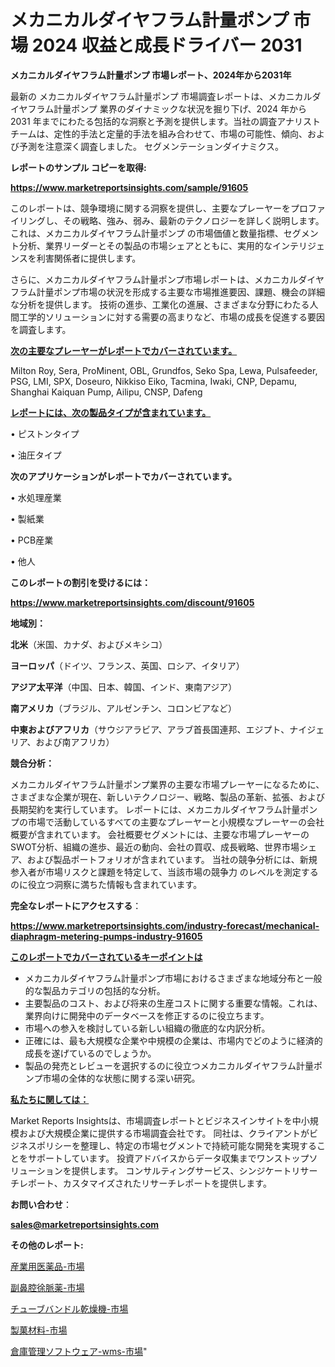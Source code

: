 # メカニカルダイヤフラム計量ポンプ 市場 2024 収益と成長ドライバー 2031

<strong>メカニカルダイヤフラム計量ポンプ 市場レポート、2024年から2031年</strong>

最新の メカニカルダイヤフラム計量ポンプ 市場調査レポートは、メカニカルダイヤフラム計量ポンプ 業界のダイナミックな状況を掘り下げ、2024 年から 2031 年までにわたる包括的な洞察と予測を提供します。当社の調査アナリスト チームは、定性的手法と定量的手法を組み合わせて、市場の可能性、傾向、および予測を注意深く調査しました。 セグメンテーションダイナミクス。



<strong>レポートのサンプル コピーを取得:</strong> <a href=https://www.marketreportsinsights.com/sample/91605>

<strong><u>https://www.marketreportsinsights.com/sample/91605</u></strong></a>

このレポートは、競争環境に関する洞察を提供し、主要なプレーヤーをプロファイリングし、その戦略、強み、弱み、最新のテクノロジーを詳しく説明します。 これは、メカニカルダイヤフラム計量ポンプ の市場価値と数量指標、セグメント分析、業界リーダーとその製品の市場シェアとともに、実用的なインテリジェンスを利害関係者に提供します。

さらに、メカニカルダイヤフラム計量ポンプ市場レポートは、メカニカルダイヤフラム計量ポンプ市場の状況を形成する主要な市場推進要因、課題、機会の詳細な分析を提供します。 技術の進歩、工業化の進展、さまざまな分野にわたる人間工学的ソリューションに対する需要の高まりなど、市場の成長を促進する要因を調査します。



<strong><u>次の主要なプレーヤーがレポートでカバーされています。</u></strong>

Milton Roy, Sera, ProMinent, OBL, Grundfos, Seko Spa, Lewa, Pulsafeeder, PSG, LMI, SPX, Doseuro, Nikkiso Eiko, Tacmina, Iwaki, CNP, Depamu, Shanghai Kaiquan Pump, Ailipu, CNSP, Dafeng



<strong><u><b>レポートには、次の製品タイプが含まれています。</b></u></strong>

• ピストンタイプ

• 油圧タイプ



<strong><b>次のアプリケーションがレポートでカバーされています。</b></strong>

• 水処理産業

• 製紙業

• PCB産業

• 他人



<strong><b>このレポートの割引を受けるには：</b></strong><a href=https://www.marketreportsinsights.com/discount/91605>

<strong><u>https://www.marketreportsinsights.com/discount/91605</u></strong></a>



<strong>地域別：</strong>



<strong>北米</strong>（米国、カナダ、およびメキシコ）



<strong>ヨーロッパ</strong>（ドイツ、フランス、英国、ロシア、イタリア）



<strong>アジア太平洋</strong>（中国、日本、韓国、インド、東南アジア）



<strong>南アメリカ</strong>（ブラジル、アルゼンチン、コロンビアなど）



<strong>中東およびアフリカ</strong>（サウジアラビア、アラブ首長国連邦、エジプト、ナイジェリア、および南アフリカ）



<strong>競合分析：</strong>

メカニカルダイヤフラム計量ポンプ業界の主要な市場プレーヤーになるために、さまざまな企業が現在、新しいテクノロジー、戦略、製品の革新、拡張、および長期契約を実行しています。 レポートには、メカニカルダイヤフラム計量ポンプの市場で活動しているすべての主要なプレーヤーと小規模なプレーヤーの会社概要が含まれています。 会社概要セグメントには、主要な市場プレーヤーのSWOT分析、組織の進歩、最近の動向、会社の買収、成長戦略、世界市場シェア、および製品ポートフォリオが含まれています。 当社の競争分析には、新規参入者が市場リスクと課題を特定して、当該市場の競争力 のレベルを測定するのに役立つ洞察に満ちた情報も含まれています。



<strong>完全なレポートにアクセスする</strong>：

<a href=https://www.marketreportsinsights.com/industry-forecast/mechanical-diaphragm-metering-pumps-industry-91605>

<strong><u>https://www.marketreportsinsights.com/industry-forecast/mechanical-diaphragm-metering-pumps-industry-91605</u></strong></a>



<strong><u><b>このレポートでカバーされているキーポイントは</b></u></strong>
<ul>
  <li>メカニカルダイヤフラム計量ポンプ市場におけるさまざまな地域分布と一般的な製品カテゴリの包括的な分析。</li>
  <li>主要製品のコスト、および将来の生産コストに関する重要な情報。これは、業界向けに開発中のデータベースを修正するのに役立ちます。</li>
  <li>市場への参入を検討している新しい組織の徹底的な内訳分析。</li>
  <li>正確には、最も大規模な企業や中規模の企業は、市場内でどのように経済的成長を遂げているのでしょうか。</li>
  <li>製品の発売とレビューを選択するのに役立つメカニカルダイヤフラム計量ポンプ市場の全体的な状態に関する深い研究。</li>
</ul>


<strong><u><b>私たちに関しては：</b></u></strong>

Market Reports Insightsは、市場調査レポートとビジネスインサイトを中小規模および大規模企業に提供する市場調査会社です。 同社は、クライアントがビジネスポリシーを整理し、特定の市場セグメントで持続可能な開発を実現することをサポートしています。 投資アドバイスからデータ収集までワンストップソリューションを提供します。 コンサルティングサービス、シンジケートリサーチレポート、カスタマイズされたリサーチレポートを提供します。



<strong><b>お問い合わせ</b></strong>：

<a href=mailto:sales@marketreportsinsights.com>

<strong><u>sales@marketreportsinsights.com</u></strong></a>



<strong>その他のレポート:</strong>

<a href=https://www.linkedin.com/pulse/産業用医薬品-市場-2023-総利益と主要ベンダー-2030-pr-news-hub-qxtcf/>産業用医薬品-市場</a>

<a href=https://www.linkedin.com/pulse/副鼻腔徐脈薬-市場-2023-総利益と主要ベンダー-2030-data-dive-discoveries-24-analysis-lji2f/>副鼻腔徐脈薬-市場</a>

<a href=https://www.linkedin.com/pulse/チューブバンドル乾燥機-市場-2030-年までの需要に焦点を当てた-2023-年調査レポート-lq8ef/>チューブバンドル乾燥機-市場</a>

<a href=https://www.linkedin.com/pulse/製菓材料-市場-2023-推進要因と成長機会-2030-analytics-achievers-24-analysis-9xnxf/>製菓材料-市場</a>

<a href=https://www.linkedin.com/pulse/倉庫管理ソフトウェア-wms-市場-2030-年までの需要に焦点を当てた-fuxbf/>倉庫管理ソフトウェア-wms-市場</a>"
